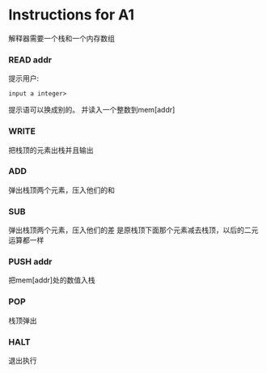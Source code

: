 # Instructions for A1
解释器需要一个栈和一个内存数组

### READ addr
提示用户:
```
input a integer> 
```
提示语可以换成别的。
并读入一个整数到mem[addr]

### WRITE
把栈顶的元素出栈并且输出

### ADD
弹出栈顶两个元素，压入他们的和

### SUB
弹出栈顶两个元素，压入他们的差
是原栈顶下面那个元素减去栈顶，以后的二元运算都一样

### PUSH addr
把mem[addr]处的数值入栈

### POP
栈顶弹出

### HALT
退出执行


